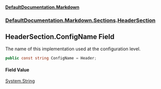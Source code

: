 #### [DefaultDocumentation.Markdown](index.md 'index')
### [DefaultDocumentation.Markdown.Sections](index.md#DefaultDocumentation.Markdown.Sections 'DefaultDocumentation.Markdown.Sections').[HeaderSection](HeaderSection.md 'DefaultDocumentation.Markdown.Sections.HeaderSection')

## HeaderSection.ConfigName Field

The name of this implementation used at the configuration level.

```csharp
public const string ConfigName = Header;
```

#### Field Value
[System.String](https://docs.microsoft.com/en-us/dotnet/api/System.String 'System.String')